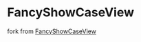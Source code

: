 # FancyShowCaseView

fork from [FancyShowCaseView](https://github.com/faruktoptas/FancyShowCaseView)